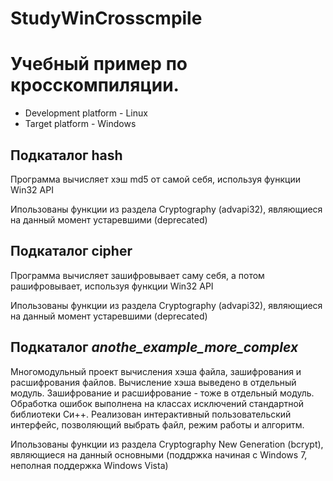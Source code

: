 # StudyWinCrosscmpile

# Учебный пример по кросскомпиляции.

* Development platform - Linux
* Target platform - Windows

## Подкаталог hash
Программа вычисляет хэш md5 от самой себя, используя функции Win32 API

Ипользованы функции из раздела Cryptography (advapi32), являющиеся на данный момент устаревшими (deprecated) 

## Подкаталог cipher
Программа вычисляет зашифровывает саму себя, а потом рашифровывает, используя функции Win32 API

Ипользованы функции из раздела Cryptography (advapi32), являющиеся на данный момент устаревшими (deprecated) 

## Подкаталог *anothe_example_more_complex*

Многомодульный проект вычисления хэша файла, зашифрования и расшифрования файлов. Вычисление хэша выведено в отдельный модуль. Зашифрование и расшифрование - тоже в отдельный модуль. Обработка ошибок выполнена на классах исключений стандартной библиотеки Си++. Реализован интерактивный пользовательский интерфейс, позволяющий выбрать файл, режим работы и алгоритм.
 
Ипользованы функции из раздела Cryptography New Generation (bcrypt), являющиеся на данный основными (поддржка начиная с Windows 7, неполная поддержка Windows Vista)
